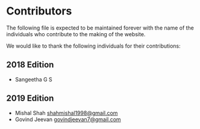 # Contributors
The following file is expected to be maintained forever with the name of the individuals who contribute to the making of the website.

We would like to thank the following individuals for their contributions:

## 2018 Edition
- Sangeetha G S

## 2019 Edition
- Mishal Shah <shahmishal1998@gmail.com>
- Govind Jeevan <govindjeevan7@gmail.com>
